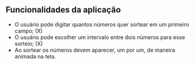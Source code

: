 ## Funcionalidades da aplicação

- O usuário pode digitar quantos números quer sortear em um primeiro campo; (X)
- O usuário pode escolher um intervalo entre dois números para esse sorteio; (X)
- Ao sortear os números devem aparecer, um por um, de maneira animada na tela. 